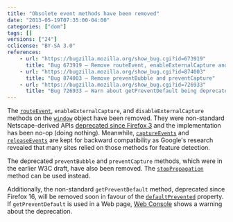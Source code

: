 ```yaml
---
title: "Obsolete event methods have been removed"
date: "2013-05-19T07:35:00-04:00"
categories: ["dom"]
tags: []
versions: ["24"]
cclicense: "BY-SA 3.0"
references:
    - url: "https://bugzilla.mozilla.org/show_bug.cgi?id=673919"
      title: "Bug 673919 – Remove routeEvent, enableExternalCapture and disableExternalCapture"
    - url: "https://bugzilla.mozilla.org/show_bug.cgi?id=874003"
      title: "Bug 874003 – Remove preventBubble and preventCapture"
    - url: "https://bugzilla.mozilla.org/show_bug.cgi?id=726933"
      title: "Bug 726933 – Warn about getPreventDefault being deprecated"
---
```

The [`routeEvent`](https://developer.mozilla.org/en-US/docs/Web/API/window.routeEvent), `enableExternalCapture`, and `disableExternalCapture` methods on the [`window`](https://developer.mozilla.org/en-US/docs/Web/API/window) object have been removed. They were non-standard Netscape-derived APIs [deprecated since Firefox 3](https://developer.mozilla.org/en-US/docs/Gecko_1.9_Changes_affecting_websites) and the implementation has been no-op (doing nothing). Meanwhile, [`captureEvents`](https://developer.mozilla.org/en-US/docs/Web/API/window.captureEvents) and [`releaseEvents`](https://developer.mozilla.org/en-US/docs/Web/API/window.releaseEvents) are kept for backward compatibility as Google's research revealed that many sites relied on those methods for feature detection.

The deprecated `preventBubble` and `preventCapture` methods, which were in the earlier W3C draft, have also been removed. The [`stopPropagation`](https://developer.mozilla.org/en-US/docs/Web/API/event.stopPropagation) method can be used instead.

Additionally, the non-standard `getPreventDefault` method, deprecated since Firefox 16, will be removed soon in favour of the [`defaultPrevented`](https://developer.mozilla.org/en-US/docs/Web/API/event.defaultPrevented) property. If `getPreventDefault` is used in a Web page, [Web Console](https://developer.mozilla.org/en-US/docs/Tools/Web_Console) shows a warning about the deprecation.
